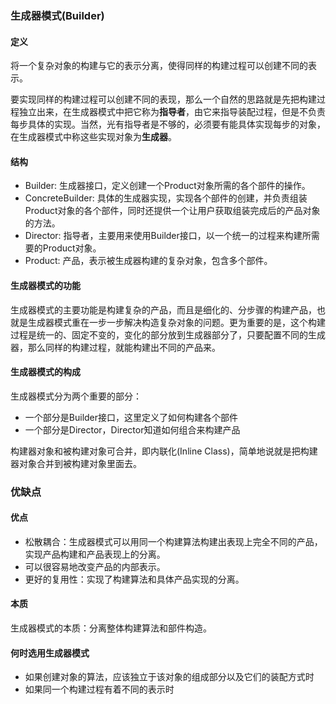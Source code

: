 ### 生成器模式(Builder)

#### 定义
将一个复杂对象的构建与它的表示分离，使得同样的构建过程可以创建不同的表示。

要实现同样的构建过程可以创建不同的表现，那么一个自然的思路就是先把构建过程独立出来，在生成器模式中把它称为**指导者**，由它来指导装配过程，但是不负责每步具体的实现。当然，光有指导者是不够的，必须要有能具体实现每步的对象，在生成器模式中称这些实现对象为**生成器**。

#### 结构
 - Builder: 生成器接口，定义创建一个Product对象所需的各个部件的操作。
 - ConcreteBuilder: 具体的生成器实现，实现各个部件的创建，并负责组装Product对象的各个部件，同时还提供一个让用户获取组装完成后的产品对象的方法。
 - Director: 指导者，主要用来使用Builder接口，以一个统一的过程来构建所需要的Product对象。
 - Product: 产品，表示被生成器构建的复杂对象，包含多个部件。

#### 生成器模式的功能
生成器模式的主要功能是构建复杂的产品，而且是细化的、分步骤的构建产品，也就是生成器模式重在一步一步解决构造复杂对象的问题。更为重要的是，这个构建过程是统一的、固定不变的，变化的部分放到生成器部分了，只要配置不同的生成器，那么同样的构建过程，就能构建出不同的产品来。

#### 生成器模式的构成
生成器模式分为两个重要的部分：
 - 一个部分是Builder接口，这里定义了如何构建各个部件
 - 一个部分是Director，Director知道如何组合来构建产品
 
构建器对象和被构建对象可合并，即内联化(Inline Class)，简单地说就是把构建器对象合并到被构建对象里面去。 
 
### 优缺点
#### 优点
 - 松散耦合：生成器模式可以用同一个构建算法构建出表现上完全不同的产品，实现产品构建和产品表现上的分离。
 - 可以很容易地改变产品的内部表示。
 - 更好的复用性：实现了构建算法和具体产品实现的分离。

#### 本质
 生成器模式的本质：分离整体构建算法和部件构造。
 
#### 何时选用生成器模式
 - 如果创建对象的算法，应该独立于该对象的组成部分以及它们的装配方式时
 - 如果同一个构建过程有着不同的表示时
 
 